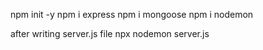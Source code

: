 npm init -y
npm i express
npm i mongoose
npm i nodemon

after writing server.js file
npx nodemon server.js

